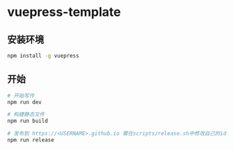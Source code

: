# vuepress-template

## 安装环境
``` bash
npm install -g vuepress
```

## 开始
``` bash
# 开始写作
npm run dev

# 构建静态文件
npm run build

# 发布到 https://<USERNAME>.github.io 需在scripts/release.sh中修改自己的id
npm run release
```